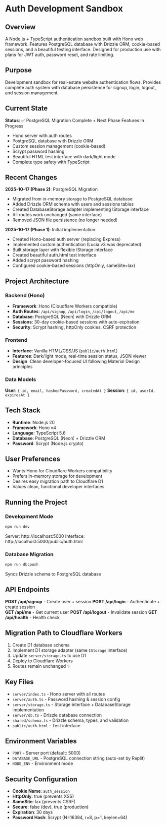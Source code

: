 # Auth Development Sandbox

## Overview
A Node.js + TypeScript authentication sandbox built with Hono web framework. Features PostgreSQL database with Drizzle ORM, cookie-based sessions, and a beautiful testing interface. Designed for production use with plans for JWT auth, password reset, and rate limiting.

## Purpose
Development sandbox for real-estate website authentication flows. Provides complete auth system with database persistence for signup, login, logout, and session management.

## Current State
**Status**: ✅ PostgreSQL Migration Complete + Next Phase Features In Progress
- Hono server with auth routes
- PostgreSQL database with Drizzle ORM
- Custom session management (cookie-based)
- Scrypt password hashing
- Beautiful HTML test interface with dark/light mode
- Complete type safety with TypeScript

## Recent Changes
**2025-10-17 (Phase 2)**: PostgreSQL Migration
- Migrated from in-memory storage to PostgreSQL database
- Added Drizzle ORM schema with users and sessions tables
- Created DatabaseStorage adapter implementing IStorage interface
- All routes work unchanged (same interface)
- Removed JSON file persistence (no longer needed)

**2025-10-17 (Phase 1)**: Initial implementation
- Created Hono-based auth server (replacing Express)
- Implemented custom authentication (Lucia v3 was deprecated)
- Built storage layer with flexible IStorage interface
- Created beautiful auth.html test interface
- Added scrypt password hashing
- Configured cookie-based sessions (httpOnly, sameSite=lax)

## Project Architecture

### Backend (Hono)
- **Framework**: Hono (Cloudflare Workers compatible)
- **Auth Routes**: `/api/signup`, `/api/login`, `/api/logout`, `/api/me`
- **Database**: PostgreSQL (Neon) with Drizzle ORM
- **Sessions**: 30-day cookie-based sessions with auto-expiration
- **Security**: Scrypt hashing, httpOnly cookies, CSRF protection

### Frontend
- **Interface**: Vanilla HTML/CSS/JS (`public/auth.html`)
- **Features**: Dark/light mode, real-time session status, JSON viewer
- **Design**: Clean developer-focused UI following Material Design principles

### Data Models
**User**: `{ id, email, hashedPassword, createdAt }`
**Session**: `{ id, userId, expiresAt }`

## Tech Stack
- **Runtime**: Node.js 20
- **Framework**: Hono v4
- **Language**: TypeScript 5.6
- **Database**: PostgreSQL (Neon) + Drizzle ORM
- **Password**: Scrypt (Node.js crypto)

## User Preferences
- Wants Hono for Cloudflare Workers compatibility
- Prefers in-memory storage for development
- Desires easy migration path to Cloudflare D1
- Values clean, functional developer interfaces

## Running the Project

### Development Mode
```bash
npm run dev
```
Server: http://localhost:5000
Interface: http://localhost:5000/public/auth.html

### Database Migration
```bash
npm run db:push
```
Syncs Drizzle schema to PostgreSQL database

## API Endpoints

**POST /api/signup** - Create user + session
**POST /api/login** - Authenticate + create session  
**GET /api/me** - Get current user
**POST /api/logout** - Invalidate session
**GET /api/health** - Health check

## Migration Path to Cloudflare Workers

1. Create D1 database schema
2. Implement D1 storage adapter (same `IStorage` interface)
3. Update `server/storage.ts` to use D1
4. Deploy to Cloudflare Workers
5. Routes remain unchanged ✨

## Key Files

- `server/index.ts` - Hono server with all routes
- `server/auth.ts` - Password hashing & session config
- `server/storage.ts` - Storage interface + DatabaseStorage implementation
- `server/db.ts` - Drizzle database connection
- `shared/schema.ts` - Drizzle schema, types, and validation
- `public/auth.html` - Test interface

## Environment Variables

- `PORT` - Server port (default: 5000)
- `DATABASE_URL` - PostgreSQL connection string (auto-set by Replit)
- `NODE_ENV` - Environment mode

## Security Configuration

- **Cookie Name**: `auth_session`
- **HttpOnly**: true (prevents XSS)
- **SameSite**: lax (prevents CSRF)
- **Secure**: false (dev), true (production)
- **Expiration**: 30 days
- **Password Hash**: Scrypt (N=16384, r=8, p=1, keylen=64)
